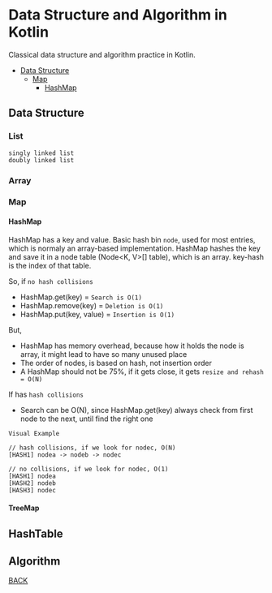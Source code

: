 # Data Structure and Algorithm in Kotlin

Classical data structure and algorithm practice in Kotlin.

- [Data Structure](#Data-Structure)
    - [Map](#map)
        - [HashMap](#HashMap)
    
## Data Structure

### List
    singly linked list
    doubly linked list

### Array

### Map

#### HashMap
HashMap has a key and value. Basic hash bin `node`, used for most entries, which is normaly an array-based implementation. HashMap hashes the key and save it in a node table (Node<K, V>[] table), which is an array. key-hash is the index of that table.

So, if `no hash collisions`

- HashMap.get(key) = `Search is O(1)`
- HashMap.remove(key) = `Deletion is O(1)`
- HashMap.put(key, value) = `Insertion is O(1)`

But,

- HashMap has memory overhead, because how it holds the node is array, it might lead to have so many unused place
- The order of nodes, is based on hash, not insertion order
- A HashMap should not be 75%, if it gets close, it gets `resize and rehash = O(N)`

If has `hash collisions`

- Search can be O(N), since HashMap.get(key) always check from first node to the next, until find the right one

`Visual Example`
    
    // hash collisions, if we look for nodec, O(N)
    [HASH1] nodea -> nodeb -> nodec 
    
    // no collisions, if we look for nodec, O(1)
    [HASH1] nodea
    [HASH2] nodeb
    [HASH3] nodec

#### TreeMap


## HashTable

## Algorithm

[BACK](#Data-Structure-and-Algorithm-in-Kotlin)
